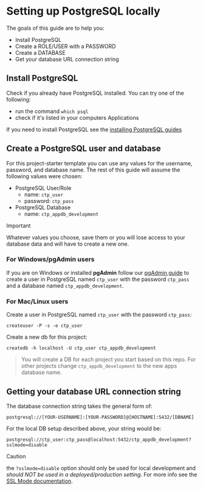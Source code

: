 # Setting up PostgreSQL locally

The goals of this guide are to help you:

- Install PostgreSQL
- Create a ROLE/USER with a PASSWORD
- Create a DATABASE
- Get your database URL connection string

## Install PostgreSQL

Check if you already have PostgreSQL installed. You can try one of the following:

- run the command `which psql`
- check if it's listed in your computers Applications

If you need to install PostgreSQL see the [installing PostgreSQL guides](https://github.com/CUNYTechPrep/guides#postgresql)

## Create a PostgreSQL user and database

For this project-starter template you can use any values for the username, password, and database name. The rest of this guide will assume the following values were chosen:

- PostgreSQL User/Role
  - name: `ctp_user`
  - password: `ctp_pass`
- PostgreSQL Database
  - name: `ctp_appdb_development`

> [!IMPORTANT]
> Whatever values you choose, save them or you will lose access to your database data and will have to create a new one.

### For Windows/pgAdmin users

If you are on Windows or installed **pgAdmin** follow our [pgAdmin guide](https://github.com/CUNYTechPrep/guides/blob/master/pgAdmin-create-user-db.md) to create a user in PostgreSQL named `ctp_user` with the password `ctp_pass` and a database named `ctp_appdb_development`.

### For Mac/Linux users

Create a user in PostgreSQL named `ctp_user` with the password `ctp_pass`:

```
createuser -P -s -e ctp_user
```

Create a new db for this project:

```
createdb -h localhost -U ctp_user ctp_appdb_development
```

> You will create a DB for each project you start based on this repo. For other projects change `ctp_appdb_development` to the new apps database name.

## Getting your database URL connection string

The database connection string takes the general form of:

```
postgresql://[YOUR-USERNAME]:[YOUR-PASSWORD]@[HOSTNAME]:5432/[DBNAME]
```

For the local DB setup described above, your string would be:

```
postgresql://ctp_user:ctp_pass@localhost:5432/ctp_appdb_development?sslmode=disable
```

> [!CAUTION]
> the `?sslmode=disable` option should only be used for local development and _should NOT be used in a deployed/production setting_. For more info see the [SSL Mode documentation](https://www.postgresql.org/docs/14/libpq-ssl.html#LIBPQ-SSL-PROTECTION).

